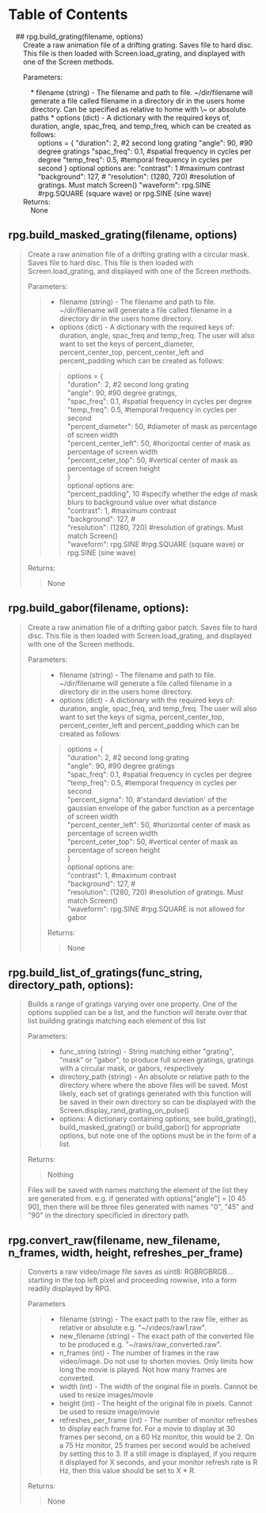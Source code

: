 # Table of Contents


<div style="margin-left:15px">
## rpg.build_grating(filename, options)
<div style="margin-left:15px">
Create a raw animation file of a drifting grating. Saves file to hard disc. This file is then loaded with Screen.load_grating, and displayed with one of the Screen methods.

Parameters:
<div style="margin-left:15px">
* filename (string) - The filename and path to file. ~/dir/filename will generate a file called filename in a directory dir in the users home directory. Can be specified as relative to home with \~ or absolute paths
* options (dict) -  A dictionary with the required keys of, duration, angle, spac_freq, and temp_freq, which can be created as follows:
<div style="margin-left:15px">
options = {  
"duration": 2,     #2 second long grating  
"angle": 90,       #90 degree gratings  
"spac_freq": 0.1,  #spatial frequency in cycles per degree  
"temp_freq": 0.5,  #temporal frequency in cycles per second  
}  
optional options are:  
"contrast": 1      #maximum contrast  
"background": 127,   #  
"resolution": (1280, 720)   #resolution of gratings. Must match Screen()  
"waveform": rpg.SINE #rpg.SQUARE (square wave) or rpg.SINE (sine wave)  
</div>
</div>
Returns:
<div style="margin-left:15px">
None
</div>
</div>
</div>

## rpg.build_masked_grating(filename, options)

>Create a raw animation file of a drifting grating with a circular mask. Saves file to hard disc. This file is then loaded with Screen.load_grating, and displayed with one of the Screen methods.
>
>Parameters:
>>* filename (string) - The filename and path to file. ~/dir/filename will generate a file called filename in a directory dir in the users home directory.
>>* options (dict) - A dictionary with the required keys of: duration, angle, spac_freq and temp_freq. The user will also want to set the keys of percent_diameter, percent_center_top, percent_center_left and percent_padding which can be created as follows:
>>>options = {  
>>>"duration": 2,     #2 second long grating  
>>>"angle": 90,       #90 degree gratings,  
>>>"spac_freq": 0.1,  #spatial frequency in cycles per degree  
>>>"temp_freq": 0.5,  #temporal frequency in cycles per second  
>>>"percent_diameter": 50,    #diameter of mask as percentage of screen width  
>>>"percent_center_left": 50, #horizontal center of mask as percentage of screen width  
>>>"percent_ceter_top": 50,   #vertical center of mask as percentage of screen height  
>>>}  
>>>optional options are:  
>>>"percent_padding", 10      #specify whether the edge of mask blurs to background value over what distance  
>>>"contrast": 1,     #maximum contrast  
>>>"background": 127,   #  
>>>"resolution": (1280, 720)   #resolution of gratings. Must match Screen()  
>>>"waveform": rpg.SINE #rpg.SQUARE (square wave) or rpg.SINE (sine wave)
>>
>Returns:  
>>None


## rpg.build_gabor(filename, options):
>Create a raw animation file of a drifting gabor patch. Saves file to hard disc. This file is then loaded with Screen.load_grating, and displayed with one of the Screen methods.
>
>Parameters:
>>* filename (string) - The filename and path to file. ~/dir/filename will generate a file called filename in a directory dir in the users home directory.
>>* options (dict) - A dictionary with the required keys of: duration, angle, spac_freq, and temp_freq. The user will also want to set the keys of sigma, percent_center_top, percent_center_left and percent_padding which can be created as follows:
>>>options = {  
>>>"duration": 2,     #2 second long grating  
>>>"angle": 90,       #90 degree gratings  
>>>"spac_freq": 0.1,  #spatial frequency in cycles per degree  
>>>"temp_freq": 0.5,  #temporal frequency in cycles per second  
>>>"percent_sigma": 10,       #'standard deviation' of the gaussian envelope of the gabor function as a percentage of screen width  
>>>"percent_center_left": 50, #horizontal center of mask as percentage of screen width  
>>>"percent_ceter_top": 50,   #vertical center of mask as percentage of screen height  
>>>}    
>>>optional options are:  
>>>"contrast": 1,     #maximum contrast  
>>>"background": 127,   #  
>>>"resolution": (1280, 720)   #resolution of gratings. Must match Screen()  
>>>"waveform": rpg.SINE #rpg.SQUARE is not allowed for gabor
>>
>>Returns:  
>>>None

## rpg.build_list_of_gratings(func_string, directory_path, options):
>Builds a range of gratings varying over one property. One of the options supplied can be a list, and the function will iterate over that list building gratings matching each element of this list
>
>Parameters:
>>* func_string (string) - String matching either "grating", "mask" or "gabor", to produce full screen gratings, gratings with a circular mask, or gabors, respectively  
>>* directory_path (string) - An absolute or relative path to the directory where where the above files will be saved. Most likely, each set of gratings generated with this function will be saved in their own directory so can be displayed with the Screen.display_rand_grating_on_pulse()  
>>* options: A dictionary containing options, see build_grating(), build_masked_grating() or build_gabor() for appropriate options, but note one of the options must be in the form of a list.  
>>
>Returns:
>>Nothing
>
>Files will be saved with names matching the element of the list they are generated from. e.g. if generated with options["angle"] = [0 45 90], then there will be three files generated with names "0", "45" and "90" in the directory specificied in  directory path.  

## rpg.convert_raw(filename, new_filename, n_frames, width, height, refreshes_per_frame)
>Converts a raw video/image file saves as uint8: RGBRGBRGB... starting in the top left pixel and proceeding rowwise, into a form readily displayed by RPG.
>
>Parameters
>>* filename (string) - The exact path to the raw file, either as relative or absolute e.g. "~/videos/raw1.raw".
>>* new_filename (string) - The exact path of the converted file to be produced e.g. "~/raws/raw_converted.raw".
>>* n_frames (int) - The number of frames in the raw video/image. Do not use to shorten movies. Only limits how long the movie is played. Not how many frames are converted.
>>* width (int) - The width of the original file in pixels. Cannot be used to resize images/movie
>>* height (int) - The height of the original file in pixels. Cannot be used to resize image/movie
>>* refreshes_per_frame (int) - The number of monitor refreshes to display each frame for. For a movie to display at 30 frames per second, on a 60 Hz monitor, this would be 2. On a 75 Hz monitor, 25 frames per second would be acheived by setting this to 3. If a still image is displayed, if you require it displayed for X seconds, and your monitor refresh rate is R Hz, then this value should be set to X * R.
>>
>Returns:
>>None
